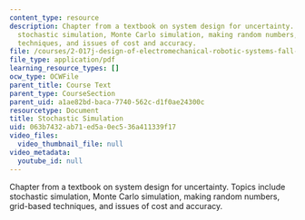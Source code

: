 ```yaml
---
content_type: resource
description: Chapter from a textbook on system design for uncertainty. Topics include
  stochastic simulation, Monte Carlo simulation, making random numbers, grid-based
  techniques, and issues of cost and accuracy.
file: /courses/2-017j-design-of-electromechanical-robotic-systems-fall-2009/063b7432ab71ed5a0ec536a411339f17_MIT2_017JF09_ch08.pdf
file_type: application/pdf
learning_resource_types: []
ocw_type: OCWFile
parent_title: Course Text
parent_type: CourseSection
parent_uid: a1ae82bd-baca-7740-562c-d1f0ae24300c
resourcetype: Document
title: Stochastic Simulation
uid: 063b7432-ab71-ed5a-0ec5-36a411339f17
video_files:
  video_thumbnail_file: null
video_metadata:
  youtube_id: null
---
```

Chapter from a textbook on system design for uncertainty. Topics include stochastic simulation, Monte Carlo simulation, making random numbers, grid-based techniques, and issues of cost and accuracy.

